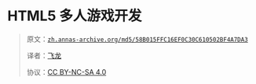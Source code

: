 # HTML5 多人游戏开发

> 原文：[`zh.annas-archive.org/md5/58B015FFC16EF0C30C610502BF4A7DA3`](https://zh.annas-archive.org/md5/58B015FFC16EF0C30C610502BF4A7DA3)
> 
> 译者：[飞龙](https://github.com/wizardforcel)
> 
> 协议：[CC BY-NC-SA 4.0](http://creativecommons.org/licenses/by-nc-sa/4.0/)